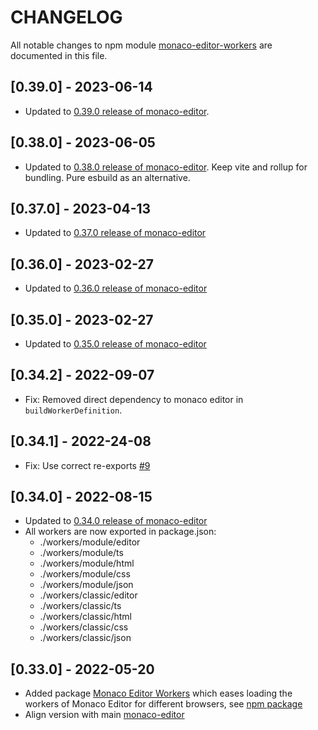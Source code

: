 # CHANGELOG

All notable changes to npm module [monaco-editor-workers](https://www.npmjs.com/package/monaco-editor-workers) are documented in this file.

## [0.39.0] - 2023-06-14

- Updated to [0.39.0 release of monaco-editor](https://www.npmjs.com/package/monaco-editor/v/0.39.0).

## [0.38.0] - 2023-06-05

- Updated to [0.38.0 release of monaco-editor](https://www.npmjs.com/package/monaco-editor/v/0.38.0). Keep vite and rollup for bundling. Pure esbuild as an alternative.

## [0.37.0] - 2023-04-13

- Updated to [0.37.0 release of monaco-editor](https://www.npmjs.com/package/monaco-editor/v/0.37.0)

## [0.36.0] - 2023-02-27

- Updated to [0.36.0 release of monaco-editor](https://www.npmjs.com/package/monaco-editor/v/0.36.0)

## [0.35.0] - 2023-02-27

- Updated to [0.35.0 release of monaco-editor](https://www.npmjs.com/package/monaco-editor/v/0.35.0)

## [0.34.2] - 2022-09-07

- Fix: Removed direct dependency to monaco editor in `buildWorkerDefinition`.

## [0.34.1] - 2022-24-08

- Fix: Use correct re-exports [#9](https://github.com/TypeFox/monaco-components/pull/9)

## [0.34.0] - 2022-08-15

- Updated to [0.34.0 release of monaco-editor](https://www.npmjs.com/package/monaco-editor/v/0.34.0)
- All workers are now exported in package.json:
  - ./workers/module/editor
  - ./workers/module/ts
  - ./workers/module/html
  - ./workers/module/css
  - ./workers/module/json
  - ./workers/classic/editor
  - ./workers/classic/ts
  - ./workers/classic/html
  - ./workers/classic/css
  - ./workers/classic/json

## [0.33.0] - 2022-05-20

- Added package [Monaco Editor Workers](./packages/monaco-editor-workers) which eases loading the workers of Monaco Editor for different browsers, see [npm package](https://www.npmjs.com/package/monaco-editor-workers)
- Align version with main [monaco-editor](https://www.npmjs.com/package/monaco-editor)
